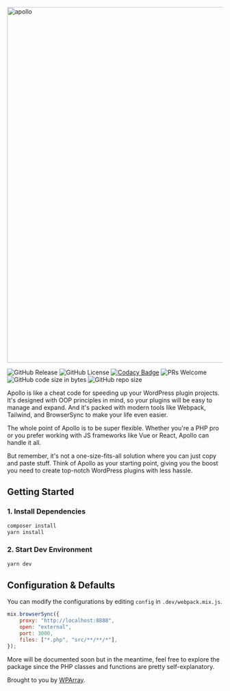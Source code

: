 <img src="https://www.wparray.com/static/apollo-github.png" width="830" height="auto" alt="apollo"/>

![GitHub Release](https://img.shields.io/github/v/release/wparray/apollo?include_prereleases) ![GitHub License](https://img.shields.io/github/license/wparray/apollo) [![Codacy Badge](https://app.codacy.com/project/badge/Grade/fbcef8300f734965ab59b7ac93a28f8f)](https://app.codacy.com/gh/wparray/apollo/dashboard?utm_source=gh&utm_medium=referral&utm_content=&utm_campaign=Badge_grade) ![PRs Welcome](https://img.shields.io/badge/PRs-welcome-brightgreen.svg) ![GitHub code size in bytes](https://img.shields.io/github/languages/code-size/wparray/apollo) ![GitHub repo size](https://img.shields.io/github/repo-size/wparray/apollo)

Apollo is like a cheat code for speeding up your WordPress plugin projects. It's designed with OOP principles in mind, so your plugins will be easy to manage and expand. And it's packed with modern tools like Webpack, Tailwind, and BrowserSync to make your life even easier.

The whole point of Apollo is to be super flexible. Whether you're a PHP pro or you prefer working with JS frameworks like Vue or React, Apollo can handle it all.

But remember, it's not a one-size-fits-all solution where you can just copy and paste stuff. Think of Apollo as your starting point, giving you the boost you need to create top-notch WordPress plugins with less hassle.

## Getting Started

### 1. Install Dependencies

```bash
composer install
yarn install
```

### 2. Start Dev Environment

```bash
yarn dev
```

## Configuration & Defaults

You can modify the configurations by editing `config` in `.dev/webpack.mix.js`.

```javascript
mix.browserSync({
	proxy: "http://localhost:8888",
	open: "external",
	port: 3000,
	files: ["*.php", "src/**/**/*"],
});
```

More will be documented soon but in the meantime, feel free to explore the package since the PHP classes and functions are pretty self-explanatory.

Brought to you by [WPArray](https://www.wparray.com).
